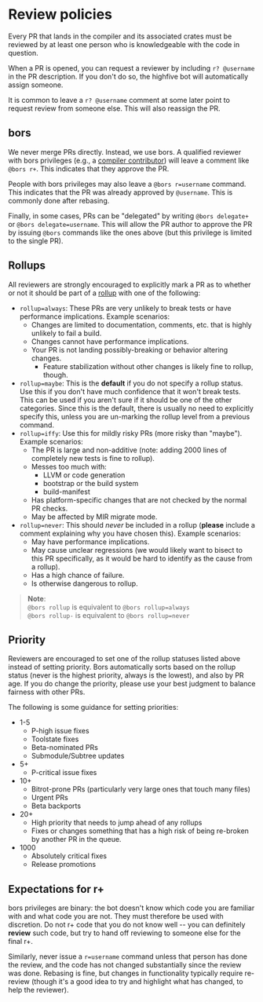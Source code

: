 # Review policies

Every PR that lands in the compiler and its associated crates must be
reviewed by at least one person who is knowledgeable with the code in
question.

When a PR is opened, you can request a reviewer by including `r?
@username` in the PR description. If you don't do so, the highfive bot
will automatically assign someone.

It is common to leave a `r? @username` comment at some later point to
request review from someone else. This will also reassign the PR.

## bors

We never merge PRs directly. Instead, we use bors. A qualified
reviewer with bors privileges (e.g., a [compiler
contributor](./membership.md)) will leave a comment like `@bors r+`.
This indicates that they approve the PR.

People with bors privileges may also leave a `@bors r=username`
command. This indicates that the PR was already approved by
`@username`. This is commonly done after rebasing.

Finally, in some cases, PRs can be "delegated" by writing `@bors
delegate+` or `@bors delegate=username`. This will allow the PR author
to approve the PR by issuing `@bors` commands like the ones above
(but this privilege is limited to the single PR).

## Rollups

All reviewers are strongly encouraged to explicitly mark a PR as to whether or
not it should be part of a [rollup] with one of the following:

- `rollup=always`: These PRs are very unlikely to break tests or have performance
  implications. Example scenarios:
    - Changes are limited to documentation, comments, etc. that is highly
      unlikely to fail a build.
    - Changes cannot have performance implications.
    - Your PR is not landing possibly-breaking or behavior altering changes.
        - Feature stabilization without other changes is likely fine to
          rollup, though.
- `rollup=maybe`: This is the **default** if you do not specify a rollup
  status. Use this if you don't have much confidence that it won't break
  tests. This can be used if you aren't sure if it should be one of the other
  categories. Since this is the default, there is usually no need to
  explicitly specify this, unless you are un-marking the rollup level from a
  previous command.
- `rollup=iffy`: Use this for mildly risky PRs (more risky than "maybe").
  Example scenarios:
    - The PR is large and non-additive (note: adding 2000 lines of completely
      new tests is fine to rollup).
    - Messes too much with:
        - LLVM or code generation
        - bootstrap or the build system
        - build-manifest
    - Has platform-specific changes that are not checked by the normal PR checks.
    - May be affected by MIR migrate mode.
- `rollup=never`: This should *never* be included in a rollup (**please**
  include a comment explaining why you have chosen this). Example scenarios:
    - May have performance implications.
    - May cause unclear regressions (we would likely want to bisect to this PR
      specifically, as it would be hard to identify as the cause from a
      rollup).
    - Has a high chance of failure.
    - Is otherwise dangerous to rollup.

> **Note**:\
> `@bors rollup` is equivalent to `@bors rollup=always`\
> `@bors rollup-` is equivalent to `@bors rollup=never`

## Priority

Reviewers are encouraged to set one of the rollup statuses listed above
instead of setting priority. Bors automatically sorts based on the rollup
status (never is the highest priority, always is the lowest), and also by PR
age. If you do change the priority, please use your best judgment to balance
fairness with other PRs.

The following is some guidance for setting priorities:

- 1-5
    - P-high issue fixes
    - Toolstate fixes
    - Beta-nominated PRs
    - Submodule/Subtree updates
- 5+
    - P-critical issue fixes
- 10+
    - Bitrot-prone PRs (particularly very large ones that touch many files)
    - Urgent PRs
    - Beta backports
- 20+
    - High priority that needs to jump ahead of any rollups
    - Fixes or changes something that has a high risk of being re-broken by
      another PR in the queue.
- 1000
    - Absolutely critical fixes
    - Release promotions

## Expectations for r+

bors privileges are binary: the bot doesn't know which code you are
familiar with and what code you are not. They must therefore be used
with discretion. Do not r+ code that you do not know well -- you can
definitely **review** such code, but try to hand off reviewing to
someone else for the final r+.

Similarly, never issue a `r=username` command unless that person has
done the review, and the code has not changed substantially since the
review was done.  Rebasing is fine, but changes in functionality
typically require re-review (though it's a good idea to try and
highlight what has changed, to help the reviewer).

[rollup]: ../release/rollups.md
